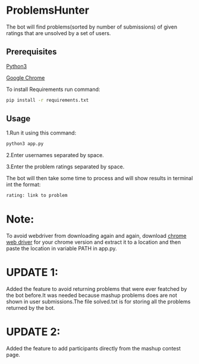 # ProblemsHunter
The bot will find problems(sorted by number of submissions) of given ratings that are unsolved by a set of users.

## Prerequisites

[Python3](https://www.python.org/downloads/)

[Google Chrome](https://www.google.com/intl/en_in/chrome/)

To install Requirements run command:
```bash
pip install -r requirements.txt
```

## Usage

1.Run it using this command:

```bash
python3 app.py
```
2.Enter usernames separated by space.

3.Enter the problem ratings separated by space.

The bot will then take some time to process and will show results in terminal int the format:

```bash
rating: link to problem
```


# Note:
To avoid webdriver from downloading again and again, download [chrome web driver](http://chromedriver.chromium.org/downloads?tmpl=%2Fsystem%2Fapp%2Ftemplates%2Fprint%2F&showPrintDialog=1) for your chrome version and extract it to a location and then paste the location in variable PATH in app.py.

# UPDATE 1:
Added the feature to avoid returning problems that were ever featched by the bot before.It was needed because mashup problems does are not shown in user submissions.The file solved.txt is for storing all the problems returned by the bot.

# UPDATE 2:
Added the feature to add participants directly from the mashup contest page.
